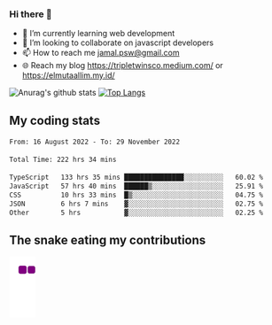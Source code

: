 ### Hi there 👋

<!--
**padepokanpenguin/padepokanpenguin** is a ✨ _special_ ✨ repository because its `README.md` (this file) appears on your GitHub profile.
-->

- 🌱 I’m currently learning  web development
- 👯 I’m looking to collaborate on javascript developers
- 📫 How to reach me jamal.psw@gmail.com
- 🌐 Reach my blog https://tripletwinsco.medium.com/ or https://elmutaallim.my.id/

![Anurag's github stats](https://github-readme-stats.vercel.app/api?username=padepokanpenguin&count_private=true&disable_animations=false&show_icons=true&theme=default)
[![Top Langs](https://github-readme-stats.vercel.app/api/top-langs/?username=padepokanpenguin&theme=default&layout=compact)](https://github.com/padepokanpenguin)

## My coding stats

<!--START_SECTION:waka-->

```text
From: 16 August 2022 - To: 29 November 2022

Total Time: 222 hrs 34 mins

TypeScript   133 hrs 35 mins ███████████████░░░░░░░░░░   60.02 %
JavaScript   57 hrs 40 mins  ██████▒░░░░░░░░░░░░░░░░░░   25.91 %
CSS          10 hrs 33 mins  █▒░░░░░░░░░░░░░░░░░░░░░░░   04.75 %
JSON         6 hrs 7 mins    ▓░░░░░░░░░░░░░░░░░░░░░░░░   02.75 %
Other        5 hrs           ▓░░░░░░░░░░░░░░░░░░░░░░░░   02.25 %
```

<!--END_SECTION:waka-->


## The snake eating my contributions
![snake gif](https://github.com/padepokanpenguin/padepokanpenguin/blob/output/github-contribution-grid-snake.gif)
